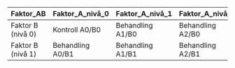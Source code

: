 |Faktor_AB         |Faktor_A_nivå_0  |Faktor_A_nivå_1  |Faktor_A_nivå_2  |
|:-----------------|:----------------|:----------------|:----------------|
|Faktor B (nivå 0) |Kontroll A0/B0   |Behandling A1/B0 |Behandling A2/B0 |
|Faktor B (nivå 1) |Behandling A0/B1 |Behandling A1/B1 |Behandling A2/B1 |
